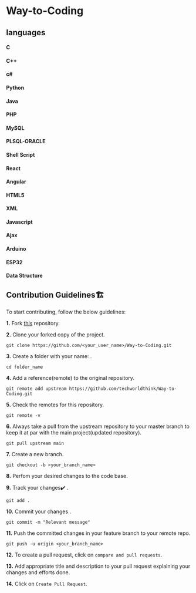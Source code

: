 # Way-to-Coding

## languages

#### C
#### C++
#### c#
#### Python
#### Java
#### PHP
#### MySQL
#### PLSQL-ORACLE
#### Shell Script
#### React
#### Angular
#### HTML5
#### XML
#### Javascript
#### Ajax
#### Arduino
#### ESP32
#### Data Structure





## Contribution Guidelines🏗

To start contributing, follow the below guidelines: 

**1.**  Fork [this](https://github.com/techworldthink/Way-to-Coding.git) repository.

**2.**  Clone your forked copy of the project.

```
git clone https://github.com/<your_user_name>/Way-to-Coding.git
```

**3.** Create a folder with your name: .

```
cd folder_name
```

**4.** Add a reference(remote) to the original repository.

```
git remote add upstream https://github.com/techworldthink/Way-to-Coding.git
```

**5.** Check the remotes for this repository.

```
git remote -v
```

**6.** Always take a pull from the upstream repository to your master branch to keep it at par with the main project(updated repository).

```
git pull upstream main
```

**7.** Create a new branch.

```
git checkout -b <your_branch_name>
```

**8.** Perfom your desired changes to the code base.

**9.** Track your changes:heavy_check_mark: .

```
git add . 
```

**10.** Commit your changes .

```
git commit -m "Relevant message"
```

**11.** Push the committed changes in your feature branch to your remote repo.

```
git push -u origin <your_branch_name>
```


**12.** To create a pull request, click on `compare and pull requests`.

**13.** Add appropriate title and description to your pull request explaining your changes and efforts done.

**14.** Click on `Create Pull Request`.

